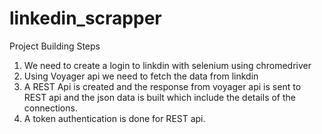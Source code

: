 # linkedin_scrapper
Project Building Steps

1) We need to create a login to linkdin with selenium using chromedriver 
2) Using Voyager api we need to fetch the data from linkdin 
3) A REST Api is created and the response from voyager api is sent to REST api and the json data is built which include the details of the connections. 
4) A token authentication is done for REST api.
